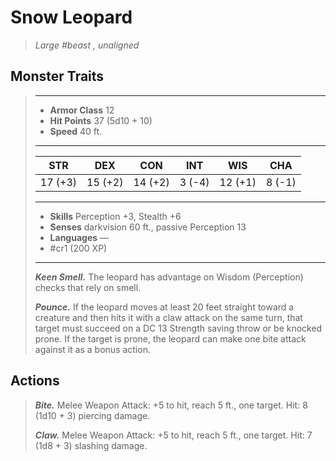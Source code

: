# Snow Leopard
>*Large #beast , unaligned*
## Monster Traits
>___
>- **Armor Class** 12
>- **Hit Points** 37 (5d10 + 10)
>- **Speed** 40 ft.
>___
>|STR|DEX|CON|INT|WIS|CHA|
>|:---:|:---:|:---:|:---:|:---:|:---:|
>|17 (+3)|15 (+2)|14 (+2)|3 (-4)|12 (+1)|8 (-1)|
>___
>- **Skills** Perception +3, Stealth +6
>- **Senses** darkvision 60 ft., passive Perception 13
>- **Languages** —
>- #cr1 (200 XP)
>___
>***Keen Smell.*** The leopard has advantage on Wisdom (Perception) checks that rely on smell.  
>
>***Pounce.*** If the leopard moves at least 20 feet straight toward a creature and then hits it with a claw attack on the same turn, that target must succeed on a DC 13 Strength saving throw or be knocked prone. If the target is prone, the leopard can make one bite attack against it as a bonus action.  
>
## Actions
>***Bite.*** Melee Weapon Attack: +5 to hit, reach 5 ft., one target. Hit: 8 (1d10 + 3) piercing damage.  
>
>***Claw.*** Melee Weapon Attack: +5 to hit, reach 5 ft., one target. Hit: 7 (1d8 + 3) slashing damage.